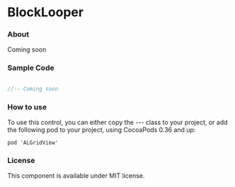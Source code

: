 BlockLooper
=====================

### About

Coming soon

### Sample Code

```swift

//-- Coming soon

```
### How to use

To use this control, you can either copy the *---* class to your project, or add the following pod to your project, using CocoaPods 0.36 and up:

```
pod 'ALGridView'
```

### License

This component is available under MIT license.